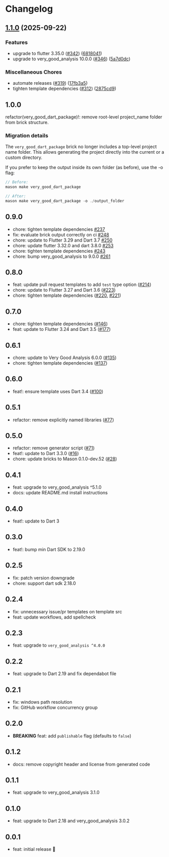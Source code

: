 # Changelog

## [1.1.0](https://github.com/VeryGoodOpenSource/very_good_templates/compare/very_good_dart_package-v1.0.0...very_good_dart_package-v1.1.0) (2025-09-22)


### Features

* upgrade to flutter 3.35.0 ([#342](https://github.com/VeryGoodOpenSource/very_good_templates/issues/342)) ([6818041](https://github.com/VeryGoodOpenSource/very_good_templates/commit/681804198c03a6ab255802cedc15242832928e54))
* upgrade to very_good_analysis 10.0.0 ([#346](https://github.com/VeryGoodOpenSource/very_good_templates/issues/346)) ([5a7d0dc](https://github.com/VeryGoodOpenSource/very_good_templates/commit/5a7d0dc7323a77583158acfbbe933a60302ed532))


### Miscellaneous Chores

* automate releases ([#319](https://github.com/VeryGoodOpenSource/very_good_templates/issues/319)) ([17fb3a5](https://github.com/VeryGoodOpenSource/very_good_templates/commit/17fb3a5c742a42e7fff70b269deea961e4a15b4f))
* tighten template dependencies ([#312](https://github.com/VeryGoodOpenSource/very_good_templates/issues/312)) ([2875cd9](https://github.com/VeryGoodOpenSource/very_good_templates/commit/2875cd9aecc249fc0d2a4cd64efb3be20603f1da))

## 1.0.0

refactor(very_good_dart_package)!: remove root-level project_name folder from brick structure.

### Migration details

The `very_good_dart_package` brick no longer includes a top-level project name folder.
This allows generating the project directly into the current or a custom directory.

If you prefer to keep the output inside its own folder (as before), use the -o flag:

```dart
// Before:
mason make very_good_dart_package

// After:
mason make very_good_dart_package -o ./output_folder
```

## 0.9.0

- chore: tighten template dependencies [#237](https://github.com/VeryGoodOpenSource/very_good_templates/pull/237)
- fix: evaluate brick output correctly on ci [#248](https://github.com/VeryGoodOpenSource/very_good_templates/pull/248)
- chore: update to Flutter 3.29 and Dart 3.7 [#250](https://github.com/VeryGoodOpenSource/very_good_templates/pull/250)
- chore: update flutter 3.32.0 and dart 3.8.0 [#253](https://github.com/VeryGoodOpenSource/very_good_templates/pull/253)
- chore: tighten template dependencies [#243](https://github.com/VeryGoodOpenSource/very_good_templates/pull/243)
- chore: bump very_good_analysis to 9.0.0 [#261](https://github.com/VeryGoodOpenSource/very_good_templates/pull/261)

## 0.8.0

- feat: update pull request templates to add `test` type option ([#214](https://github.com/VeryGoodOpenSource/very_good_templates/pull/214))
- chore: update to Flutter 3.27 and Dart 3.6 ([#223](https://github.com/VeryGoodOpenSource/very_good_templates/pull/223))
- chore: tighten template dependencies ([#220](https://github.com/VeryGoodOpenSource/very_good_templates/pull/220), [#221](https://github.com/VeryGoodOpenSource/very_good_templates/pull/221))

## 0.7.0

- chore: tighten template dependencies ([#146](https://github.com/VeryGoodOpenSource/very_good_templates/pull/146))
- feat: update to Flutter 3.24 and Dart 3.5 ([#177](https://github.com/VeryGoodOpenSource/very_good_templates/pull/177))

## 0.6.1

- chore: update to Very Good Analysis 6.0.0 ([#135](https://github.com/VeryGoodOpenSource/very_good_templates/pull/135))
- chore: tighten template dependencies ([#137](https://github.com/VeryGoodOpenSource/very_good_templates/pull/137))

## 0.6.0

- feat!: ensure template uses Dart 3.4 ([#100](https://github.com/VeryGoodOpenSource/very_good_templates/pull/100))

## 0.5.1

- refactor: remove explicitly named libraries ([#77](https://github.com/VeryGoodOpenSource/very_good_templates/pull/77))

## 0.5.0

- refactor: remove generator script ([#71](https://github.com/VeryGoodOpenSource/very_good_dart_package/pull/71))
- feat!: update to Dart 3.3.0 ([#16](https://github.com/VeryGoodOpenSource/very_good_templates/pull/16))
- chore: update bricks to Mason 0.1.0-dev.52 ([#28](https://github.com/VeryGoodOpenSource/very_good_templates/pull/28))

## 0.4.1

- feat: upgrade to very_good_analysis ^5.1.0
- docs: update README.md install instructions

## 0.4.0

- feat!: update to Dart 3

## 0.3.0

- feat!: bump min Dart SDK to 2.19.0

## 0.2.5

- fix: patch version downgrade
- chore: support dart sdk 2.18.0

## 0.2.4

- fix: unnecessary issue/pr templates on template src
- feat: update workflows, add spellcheck

## 0.2.3

- feat: upgrade to `very_good_analysis ^4.0.0`

## 0.2.2

- feat: upgrade to Dart 2.19 and fix dependabot file

## 0.2.1

- fix: windows path resolution
- fix: GitHub workflow concurrency group

## 0.2.0

- **BREAKING** feat: add `publishable` flag (defaults to `false`)

## 0.1.2

- docs: remove copyright header and license from generated code

## 0.1.1

- feat: upgrade to very_good_analysis 3.1.0

## 0.1.0

- feat: upgrade to Dart 2.18 and very_good_analysis 3.0.2

## 0.0.1

- feat: initial release 🎉
